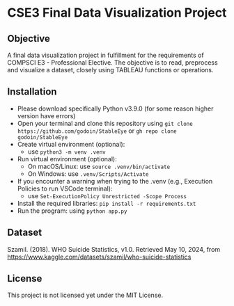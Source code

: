 # CSE3 Final Data Visualization Project

## Objective

A final data visualization project in fulfillment for the requirements of COMPSCI E3 - Professional Elective. The objective is to read, preprocess and visualize a dataset, closely using TABLEAU functions or operations.

## Installation

- Please download specifically Python v3.9.0 (for some reason higher version have errors)
- Open your terminal and clone this repository using `git clone https://github.com/godoin/StableEye` or `gh repo clone godoin/StableEye`
- Create virtual environment (optional):
  - use `python3 -m venv .venv`
- Run virtual environment (optional):
  - On macOS/Linux: use `source .venv/bin/activate`
  - On Windows: use `.venv/Scripts/Activate`
- If you encounter a warning when trying to the .venv (e.g., Execution Policies to run VSCode terminal):
  - use `Set-ExecutionPolicy Unrestricted -Scope Process`
- Install the required libraries: `pip install -r requirements.txt`
- Run the program: using `python app.py`

## Dataset

Szamil. (2018). WHO Suicide Statistics, v1.0. Retrieved May 10, 2024, from https://www.kaggle.com/datasets/szamil/who-suicide-statistics

## License

This project is not licensed yet under the MIT License.
